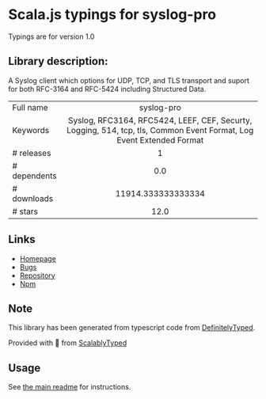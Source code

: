 
# Scala.js typings for syslog-pro

Typings are for version 1.0

## Library description:
A Syslog client which options for UDP, TCP, and TLS transport and suport for both RFC-3164 and RFC-5424 including Structured Data.

|                    |                 |
| ------------------ | :-------------: |
| Full name          | syslog-pro |
| Keywords           | Syslog, RFC3164, RFC5424, LEEF, CEF, Securty, Logging, 514, tcp, tls, Common Event Format, Log Event Extended Format |
| # releases         | 1 |
| # dependents       | 0.0 |
| # downloads        | 11914.333333333334 |
| # stars            | 12.0 |

## Links
- [Homepage](https://cyamato.github.io/SyslogPro/)
- [Bugs](https://github.com/cyamato/SyslogPro/issues)
- [Repository](https://github.com/cyamato/SyslogPro)
- [Npm](https://www.npmjs.com/package/syslog-pro)
    


## Note
This library has been generated from typescript code from [DefinitelyTyped](https://definitelytyped.org).

Provided with :purple_heart: from [ScalablyTyped](https://github.com/oyvindberg/ScalablyTyped)

## Usage
See [the main readme](../../readme.md) for instructions.


